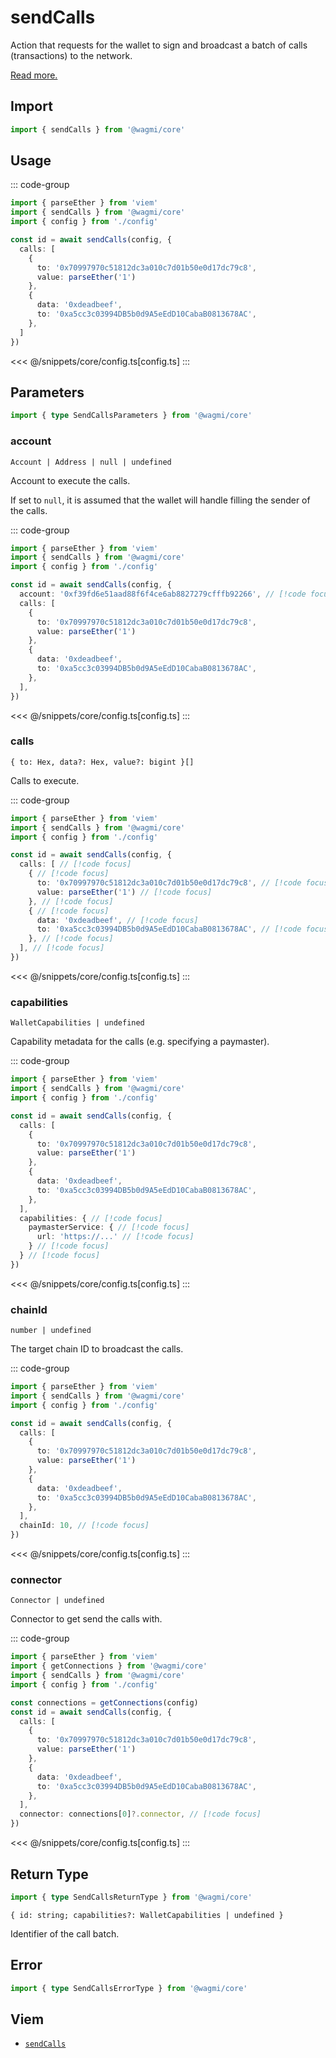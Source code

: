 <script setup>
const packageName = '@wagmi/core'
const actionName = 'sendCalls'
const typeName = 'SendCalls'
</script>

# sendCalls

Action that requests for the wallet to sign and broadcast a batch of calls (transactions) to the network. 

[Read more.](https://github.com/ethereum/EIPs/blob/815028dc634463e1716fc5ce44c019a6040f0bef/EIPS/eip-5792.md#wallet_sendcalls)

 

## Import

```ts
import { sendCalls } from '@wagmi/core'
```

## Usage

::: code-group
```ts [index.ts]
import { parseEther } from 'viem'
import { sendCalls } from '@wagmi/core'
import { config } from './config'

const id = await sendCalls(config, {
  calls: [
    {
      to: '0x70997970c51812dc3a010c7d01b50e0d17dc79c8',
      value: parseEther('1')
    },
    {
      data: '0xdeadbeef',
      to: '0xa5cc3c03994DB5b0d9A5eEdD10CabaB0813678AC',
    },
  ]
})
```
<<< @/snippets/core/config.ts[config.ts]
:::

## Parameters

```ts
import { type SendCallsParameters } from '@wagmi/core'
```

### account

`Account | Address | null | undefined`

Account to execute the calls. 

If set to `null`, it is assumed that the wallet will handle filling the sender of the calls.

::: code-group
```ts [index.ts]
import { parseEther } from 'viem'
import { sendCalls } from '@wagmi/core'
import { config } from './config'

const id = await sendCalls(config, {
  account: '0xf39fd6e51aad88f6f4ce6ab8827279cfffb92266', // [!code focus]
  calls: [
    {
      to: '0x70997970c51812dc3a010c7d01b50e0d17dc79c8',
      value: parseEther('1')
    },
    {
      data: '0xdeadbeef',
      to: '0xa5cc3c03994DB5b0d9A5eEdD10CabaB0813678AC',
    },
  ],
})
```
<<< @/snippets/core/config.ts[config.ts]
:::

### calls

`{ to: Hex, data?: Hex, value?: bigint }[]`

Calls to execute.

::: code-group
```ts [index.ts]
import { parseEther } from 'viem'
import { sendCalls } from '@wagmi/core'
import { config } from './config'

const id = await sendCalls(config, {
  calls: [ // [!code focus]
    { // [!code focus]
      to: '0x70997970c51812dc3a010c7d01b50e0d17dc79c8', // [!code focus]
      value: parseEther('1') // [!code focus]
    }, // [!code focus]
    { // [!code focus]
      data: '0xdeadbeef', // [!code focus]
      to: '0xa5cc3c03994DB5b0d9A5eEdD10CabaB0813678AC', // [!code focus]
    }, // [!code focus]
  ], // [!code focus]
})
```
<<< @/snippets/core/config.ts[config.ts]
:::

### capabilities

`WalletCapabilities | undefined`

Capability metadata for the calls (e.g. specifying a paymaster).

::: code-group
```ts [index.ts]
import { parseEther } from 'viem'
import { sendCalls } from '@wagmi/core'
import { config } from './config'

const id = await sendCalls(config, {
  calls: [
    {
      to: '0x70997970c51812dc3a010c7d01b50e0d17dc79c8',
      value: parseEther('1')
    },
    {
      data: '0xdeadbeef',
      to: '0xa5cc3c03994DB5b0d9A5eEdD10CabaB0813678AC',
    },
  ],
  capabilities: { // [!code focus]
    paymasterService: { // [!code focus]
      url: 'https://...' // [!code focus]
    } // [!code focus]
  } // [!code focus]
})
```
<<< @/snippets/core/config.ts[config.ts]
:::

### chainId

`number | undefined`

The target chain ID to broadcast the calls.

::: code-group
```ts [index.ts]
import { parseEther } from 'viem'
import { sendCalls } from '@wagmi/core'
import { config } from './config'

const id = await sendCalls(config, {
  calls: [
    {
      to: '0x70997970c51812dc3a010c7d01b50e0d17dc79c8',
      value: parseEther('1')
    },
    {
      data: '0xdeadbeef',
      to: '0xa5cc3c03994DB5b0d9A5eEdD10CabaB0813678AC',
    },
  ],
  chainId: 10, // [!code focus]
})
```
<<< @/snippets/core/config.ts[config.ts]
:::

### connector

`Connector | undefined`

Connector to get send the calls with.

::: code-group
```ts [index.ts]
import { parseEther } from 'viem'
import { getConnections } from '@wagmi/core'
import { sendCalls } from '@wagmi/core'
import { config } from './config'

const connections = getConnections(config)
const id = await sendCalls(config, {
  calls: [
    {
      to: '0x70997970c51812dc3a010c7d01b50e0d17dc79c8',
      value: parseEther('1')
    },
    {
      data: '0xdeadbeef',
      to: '0xa5cc3c03994DB5b0d9A5eEdD10CabaB0813678AC',
    },
  ],
  connector: connections[0]?.connector, // [!code focus]
})
```
<<< @/snippets/core/config.ts[config.ts]
:::

## Return Type

```ts
import { type SendCallsReturnType } from '@wagmi/core'
```

`{ id: string; capabilities?: WalletCapabilities | undefined }`

Identifier of the call batch.

## Error

```ts
import { type SendCallsErrorType } from '@wagmi/core'
```

<!--@include: @shared/query-imports.md-->

## Viem

- [`sendCalls`](https://viem.sh/experimental/eip5792/sendCalls)
